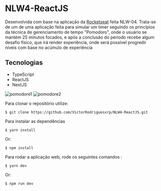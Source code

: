 # NLW4-ReactJS

Desenvolvida com base na aplicação da [Rocketseat](https://rocketseat.com.br/) feita NLW-04.
Trata-se de um de uma aplicação feita para simular um timer seguindo os princípios da técnica de gerenciamento de tempo "Pomodoro", onde o usuário se mantém 25 minutos focados, e após a conclusão do período recebe algum desafio físico, que irá render experiência, onde será possível progredir níveis com base no acúmulo de experiência

## Tecnologias

* TypeScript
* ReactJS
* NextJS

![pomodore1](https://user-images.githubusercontent.com/64935593/110217069-e2c6c580-7e90-11eb-95d0-e6d5c8ac35fb.PNG)
![pomodore2](https://user-images.githubusercontent.com/64935593/110217071-e5291f80-7e90-11eb-87c4-ee8dc34e36ab.PNG)

Para clonar o repositório utilize:

```
$ git clone https://github.com/VictorRodriguesxrp/NLW4-ReactJS.git
```

Para instalar as dependências
```
$ yarn install
```
Or:
```
$ npm install
```

Para rodar a aplicação web, rode os seguintes comandos :

```
$ yarn dev
```
Or:
```
$ npm run dev

